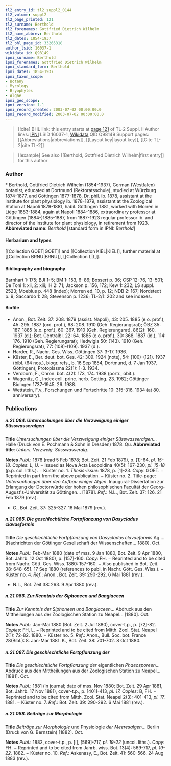 ```yaml
---
tl2_entry_id: tl2_suppl2_0144
tl2_volume: suppl2
tl2_page_printed: 121
tl2_surname: Berthold
tl2_forenames: Gottfried Dietrich Wilhelm
tl2_name_abbrev: Berthold
tl2_dates: 1854-1937
tl2_bhl_page_id: 33265318
author_lsid: 16037-1
wikidata_id: Q98149
ipni_surname: Berthold
ipni_forenames: Gottfried Dietrich Wilhelm
ipni_standard_form: Berthold
ipni_dates: 1854-1937
ipni_taxon_scope: 
- Botany
- Mycology
- Bryophytes
- Algae
ipni_geo_scope: 
ipni_version: 1.1
ipni_record_created: 2003-07-02 00:00:00.0
ipni_record_modified: 2003-07-02 00:00:00.0
---
```


> [!cite] BHL link: this entry starts at [page 121](https://www.biodiversitylibrary.org/page/33265318) of TL-2 Suppl. II
> Author links: [IPNI](https://www.ipni.org/a/16037-1) LSID 16037-1, [Wikidata](https://www.wikidata.org/wiki/Q98149) QID Q98149
> Support pages: [[Abbreviations|abbreviations]], [[Layout key|layout key]], [[Cite TL-2|cite TL-2]]

> [!example] See also [[Berthold, Gottfried Dietrich Wilhelm|first entry]] for this author

### Author

\* Berthold, Gottfried Dietrich Wilhelm (1854-1937), German (Westfalen) botanist, educated at Dortmund (Rektoratsschule), studied at Würzburg 1874-1877, and Göttingen 1877-1878, Dr. phil. ib. 1878, assistant at the institute for plant physiology ib. 1878-1879, assistant at the Zoological Station at Napoli 1879-1881, habil. Göttingen 1881, worked with Morren in Liège 1883-1884, again at Napoli 1884-1886, extraordinary professor at Göttingen (1884-)1885-1887, from 1887-1923 regular professor ib. and director of the institute for plant physiology, in retirement from 1923. 
**Abbreviated name**: *Berthold* \[standard form in IPNI: *Berthold*\]

#### Herbarium and types

[[Collection GOET|GOET]] and [[Collection KIEL|KIEL]], further material at [[Collection BRNU|BRNU]], [[Collection L|L]].

#### Bibliography and biography

Barnhart 1: 175; BJI 1: 5; BM 1: 153, 6: 86; Bossert p. 36; CSP 12: 76, 13: 501; De Toni 1: xii, 2: xiii; IH 2: 71; Jackson p. 156, 172; Kew 1: 232; LS suppl. 2523; Moebius p. 448 (index); Morren ed. 10, p. 12; NDB 2: 167; Nordstedt p. 9; Saccardo 1: 28; Stevenson p. 1236; TL-2/1: 202 and see indexes.

#### Biofile

- Anon., Bot. Zeit. 37: 208. 1879 (assist. Napoli), 43: 205. 1885 (e.o. prof.), 45: 295. 1887 (ord. prof.), 68: 208. 1910 (Geh. Regierungsrat); ÖBZ 35: 187. 1885 (e.o. prof.), 60: 367. 1910 (Geh. Regierungsrat), 86(2): 160. 1937 (d.); Bot. Centralbl. 22: 64. 1885 (e.o. prof.), 30: 368. 1887 (id.), 114: 176. 1910 (Geh. Regierungsrat); Hedwigia 50: (143). 1910 (Geh. Regierungsrat), 77: (108)-(109). 1937 (d.).
- Harder, R., Nachr. Ges. Wiss. Göttingen 37: 3-17. 1936.
- Küster, E., Ber. deut. bot. Ges. 42: 309. 1924 (note), 54: (100)-(121). 1937 (bibl. (64 nos.), biogr. refs., b. 16 Sep 1854, Dortmund, d. 7 Jan 1937, Göttingen); Protoplasma 22(1): 1-3. 1934.
- Verdoorn, F., Chron. bot. 4(2): 173, 174. 1938 (portr., obit.).
- Wagenitz, G., Index coll. princ. herb. Gotting. 23. 1982; Göttinger Biologen 1737-1945. 26. 1988.
- Wettstein, F.v., Forschungen und Fortschritte 10: 315-316. 1934 (at 80. anniversary).

### Publications

##### n.21.084. Untersuchungen über die Verzweigung einiger Süsswasseralgen

**Title**
*Untersuchungen über die Verzweigung einiger Süsswasseralgen*... Halle (Druck von E. Pochmann & Sohn in Dresden) 1878. Qu.
**Abbreviated title**: *Unters. Verzweig. Süsswasseralg.*

**Notes**
*Publ*.: 1878 (read 5 Feb 1878; Bot. Zeit. 21 Feb 1879), p. \[1\]-64, *pl. 15-18.* *Copies*: L, U. − Issued as Nova Acta Leopoldina 40(5): 167-230, *pl. 15-18* (p.p. col. liths.). − Küster no. 1.
*Thesis-issue*: 1878, p. \[1\]-23. *Copy*: GOET. − Reprinted in part from the above publication.
− Küster no. 2. Title-page: *Untersuchungen über den Aufbau einiger Algen*. Inaugural-Dissertation zur Erlangung der Doctorwürde der hohen philosophischen Facultät der Georg-August's-Universität zu Göttingen... \[1878\].
*Ref*.: N.L., Bot. Zeit. 37: 126. 21 Feb 1879 (rev.).
- G., Bot. Zeit. 37: 325-327. 16 Mai 1879 (rev.).

##### n.21.085. Die geschlechtliche Fortpflanzung von Dasycladus clavaeformis

**Title**
*Die geschlechtliche Fortpflanzung von Dasycladus clavaeformis* Ag.... \[Nachrichten der Göttinger Gesellschaft der Wissenschaften... 1880\]. Oct.

**Notes**
*Publ*.: Feb-Mar 1880 (date of mss. 9 Jan 1880, Bot. Zeit. 9 Apr 1880, Bot. Jahrb. 12 Oct 1880), p. \[157\]-160. *Copy*: FH. − Reprinted and to be cited from Nachr. Gött. Ges. Wiss. 1880: 157-160. − Also published in Bot. Zeit. 38: 648-651. 17 Sep 1880 (references to publ. in Nachr. Gött. Ges. Wiss.). − Küster no. 4.
*Ref*.: Anon., Bot. Zeit. 39: 290-292. 6 Mai 1881 (rev.).
- N.L., Bot. Zeit.38: 263. 9 Apr 1880 (rev.).

##### n.21.086. Zur Kenntnis der Siphoneen und Bangiaceen

**Title**
*Zur Kenntnis der Siphoneen und Bangiaceen*... Abdruck aus den Mittheilungen aus der Zoologischen Station zu Neapel... \[1880\]. Oct.

**Notes**
*Publ*.: Jan-Mai 1880 (Bot. Zeit. 2 Jul 1880), cover-t.p., p. \[72\]-82. *Copies*: FH, L. − Reprinted and to be cited from Mitth. Zool. Stat. Neapel 2(1): 72-82. 1880. − Küster no. 5.
*Ref*.: Anon., Bull. Soc. bot. France 28(Bibl.): 8. Jan-Mar 1881. K., Bot. Zeit. 38: 701-702. 8 Oct 1880.

##### n.21.087. Die geschlechtliche Fortpflanzung der

**Title**
*Die geschlechtliche Fortpflanzung der* eigentlichen *Phaeosporeen*... Abdruck aus den Mittheilungen aus der Zoologischen Station zu Neapel... \[1881\]. Oct.

**Notes**
*Publ*.: 1881 (in journal; date of mss. Nov 1880; Bot. Zeit. 29 Apr 1881, Bot. Jahrb. 17 Nov 1881), cover-t.p., p. \[401\]-413, *pl. 17.* *Copies*: B, FH. − Reprinted and to be cited from Mitth. Zool. Stat. Neapel 2(3): 401-413, *pl. 17.* 1881. − Küster no. 7.
*Ref*.: Bot. Zeit. 39: 290-292. 6 Mai 1881 (rev.).

##### n.21.088. Beiträge zur Morphologie

**Title**
*Beiträge zur Morphologie* und Physiologie *der Meeresalgen*... Berlin (Druck von G. Bernstein) \[1882\]. Oct.

**Notes**
*Publ*.: 1882, cover-t.p., p. \[i\], \[569\]-717, *pl. 19-22* (uncol. liths.). *Copy*: FH. − Reprinted and to be cited from Jahrb. wiss. Bot. 13(4): 569-717, *pl. 19-22.* 1882. − Küster no. 10.
*Ref*.: Askenasy, E., Bot. Zeit. 41: 560-566. 24 Aug 1883 (rev.).

